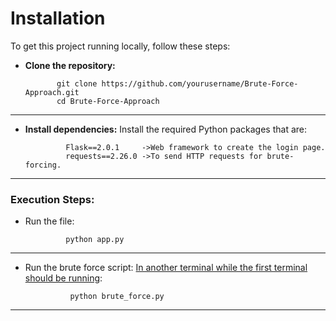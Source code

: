 # Installation
To get this project running locally, follow these steps:

- __Clone the repository:__ <br>

             git clone https://github.com/yourusername/Brute-Force-Approach.git
             cd Brute-Force-Approach

---

- __Install dependencies:__ Install the required Python packages that are: <br>

               Flask==2.0.1     ->Web framework to create the login page.
               requests==2.26.0 ->To send HTTP requests for brute-forcing.

---
### Execution Steps:
- Run the file: <br>

               python app.py


---

- Run the brute force script: <ins>In another terminal while the first terminal should be running</ins>: <br>

                python brute_force.py

---
